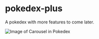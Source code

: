 # pokedex-plus
A pokedex with more features to come later.

![Image of Carousel in Pokedex](https://github.com/Jordan-Morales/Jordan-Morales.github.io/blob/master/pokedex-plus/refImages/carousel%20through%20pokedex.gif)
